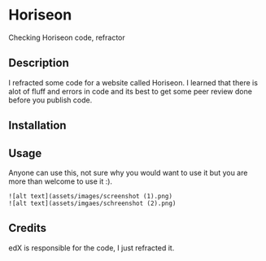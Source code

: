 # Horiseon
Checking Horiseon code, refractor

## Description

I refracted some code for a website called Horiseon. I learned that there is alot of fluff and errors in code and its best to get some peer review done before you publish code.
## Installation


## Usage

Anyone can use this, not sure why you would want to use it but you are more than welcome to use it :).

   
    ![alt text](assets/images/screenshot (1).png)
    ![alt text](assets/imgaes/schreenshot (2).png)
   

## Credits

edX is responsible for the code, I just refracted it.

